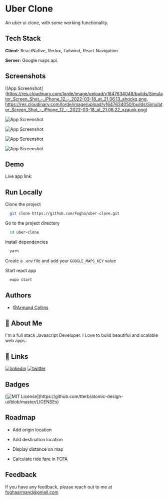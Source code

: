 # Uber Clone

An uber ui clone, with some working functionality.

## Tech Stack

**Client:** ReactNative, Redux, Tailwind, React Navigation.

**Server:** Google maps api.

## Screenshots

![App Screenshot](https://res.cloudinary.com/lorde/image/upload/v1647634048/builds/Simulator_Screen_Shot_-_iPhone_12_-_2022-03-18_at_21.06.13_ahqckq.png, https://res.cloudinary.com/lorde/image/upload/v1647634050/builds/Simulator_Screen_Shot_-_iPhone_12_-_2022-03-18_at_21.06.22_xzauxk.png)

![App Screenshot](https://res.cloudinary.com/lorde/image/upload/v1647634050/builds/Simulator_Screen_Shot_-_iPhone_12_-_2022-03-18_at_21.06.22_xzauxk.png)

![App Screenshot](https://res.cloudinary.com/lorde/image/upload/v1647634045/builds/Simulator_Screen_Shot_-_iPhone_12_-_2022-03-18_at_21.06.07_tf24pr.png)

![App Screenshot](https://res.cloudinary.com/lorde/image/upload/v1647634038/builds/Simulator_Screen_Shot_-_iPhone_12_-_2022-03-18_at_21.05.46_y1gsiv.png)

![App Screenshot](https://res.cloudinary.com/lorde/image/upload/v1647634037/builds/Simulator_Screen_Shot_-_iPhone_12_-_2022-03-18_at_21.05.30_pukuzd.png)

## Demo

Live app link:

## Run Locally

Clone the project

```bash
  git clone https://github.com/Fogha/uber-clone.git
```

Go to the project directory

```bash
  cd uber-clone
```

Install dependencies

```bash
  yarn
```
Create a `` .env `` file and add your `` GOOGLE_MAPS_KEY `` value

Start react app

```bash
  expo start
```

## Authors

- [@Armand Collins](https://www.github.com/Fogha)

## 🚀 About Me

I'm a full stack Javascript Developer. I Love to build beautiful and scalable web apps.

## 🔗 Links

[![linkedin](https://img.shields.io/badge/linkedin-0A66C2?style=for-the-badge&logo=linkedin&logoColor=white)](https://www.linkedin.com/in/armand-collins-6974b3166)
[![twitter](https://img.shields.io/badge/twitter-1DA1F2?style=for-the-badge&logo=twitter&logoColor=white)](https://twitter.com/locrae_)

## Badges

[![MIT License](https://img.shields.io/apm/l/atomic-design-ui.svg?)](https://github.com/tterb/atomic-design-ui/blob/master/LICENSEs)

## Roadmap

- Add origin location

- Add destination location

- Display distance on map

- Calculate ride fare in FCFA

## Feedback

If you have any feedback, please reach out to me at foghaarmand@gmail.com
